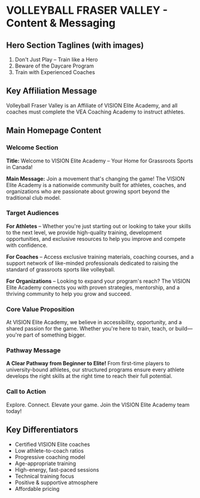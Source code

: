 # VOLLEYBALL FRASER VALLEY - Content & Messaging

## Hero Section Taglines (with images)
1. Don't Just Play – Train like a Hero
2. Beware of the Daycare Program
3. Train with Experienced Coaches

## Key Affiliation Message
Volleyball Fraser Valley is an Affiliate of VISION Elite Academy, and all coaches must complete the VEA Coaching Academy to instruct athletes.

## Main Homepage Content

### Welcome Section
**Title:** Welcome to VISION Elite Academy – Your Home for Grassroots Sports in Canada!

**Main Message:** Join a movement that's changing the game! The VISION Elite Academy is a nationwide community built for athletes, coaches, and organizations who are passionate about growing sport beyond the traditional club model.

### Target Audiences

**For Athletes** – Whether you're just starting out or looking to take your skills to the next level, we provide high-quality training, development opportunities, and exclusive resources to help you improve and compete with confidence.

**For Coaches** – Access exclusive training materials, coaching courses, and a support network of like-minded professionals dedicated to raising the standard of grassroots sports like volleyball.

**For Organizations** – Looking to expand your program's reach? The VISION Elite Academy connects you with proven strategies, mentorship, and a thriving community to help you grow and succeed.

### Core Value Proposition
At VISION Elite Academy, we believe in accessibility, opportunity, and a shared passion for the game. Whether you're here to train, teach, or build—you're part of something bigger.

### Pathway Message
**A Clear Pathway from Beginner to Elite!**
From first-time players to university-bound athletes, our structured programs ensure every athlete develops the right skills at the right time to reach their full potential.

### Call to Action
Explore. Connect. Elevate your game. Join the VISION Elite Academy team today!

## Key Differentiators
- Certified VISION Elite coaches
- Low athlete-to-coach ratios
- Progressive coaching model
- Age-appropriate training
- High-energy, fast-paced sessions
- Technical training focus
- Positive & supportive atmosphere
- Affordable pricing
